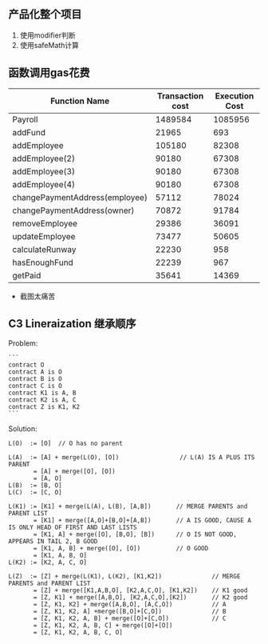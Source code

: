 ## 产品化整个项目
1. 使用modifier判断  
2. 使用safeMath计算  

## 函数调用gas花费

| Function Name | Transaction cost | Execution Cost |
| - | - | - |
| Payroll | 1489584 | 1085956 |
| addFund | 21965 | 693 |
| addEmployee | 105180 | 82308 |
| addEmployee(2) | 90180 | 67308 |
| addEmployee(3) | 90180 | 67308 |
| addEmployee(4) | 90180 | 67308 |
| changePaymentAddress(employee) | 57112 | 78024 |
| changePaymentAddress(owner) | 70872 | 91784 |
| removeEmployee | 29386 | 36091 |
| updateEmployee | 73477| 50605|
| calculateRunway | 22230 | 958 |
| hasEnoughFund | 22239 | 967 |
| getPaid | 35641 | 14369 |

* 截图太痛苦

## C3 Lineraization 继承顺序

Problem:

    ```
    contract O
    contract A is O
    contract B is O
    contract C is O
    contract K1 is A, B
    contract K2 is A, C
    contract Z is K1, K2
    ```

Solution:   

```
L(O)  := [O]  // O has no parent

L(A)  := [A] + merge(L(O), [O])                 // L(A) IS A PLUS ITS PARENT
       = [A] + merge([O], [O])
       = [A, O]
L(B)  := [B, O]
L(C)  := [C, O]

L(K1) := [K1] + merge(L(A), L(B), [A,B])       // MERGE PARENTS and PARENT LIST
       = [K1] + merge([A,O]+[B,O]+[A,B])       // A IS GOOD, CAUSE A IS ONLY HEAD OF FIRST AND LAST LISTS
       = [K1, A] + merge([O], [B,O], [B])      // O IS NOT GOOD, APPEARS IN TAIL 2, B GOOD
       = [K1, A, B] + merge([O], [O])          // O GOOD
       = [K1, A, B, O]
L(K2) := [K2, A, C, O]

L(Z)  := [Z] + merge(L(K1), L(K2), [K1,K2])              // MERGE PARENTS and PARENT LIST
       = [Z] + merge([K1,A,B,O], [K2,A,C,O], [K1,K2])    // K1 good
       = [Z, K1] + merge([A,B,O], [K2,A,C,O],[K2])       // K2 good
       = [Z, K1, K2] + merge([A,B,O], [A,C,O])           // A
       = [Z, K1, K2, A] +merge([B,O]+[C,O])              // B
       = [Z, K1, K2, A, B] + merge([O]+[C,O])            // C
       = [Z, K1, K2, A, B, C] + merge([O]+[O])
       = [Z, K1, K2, A, B, C, O]
```
    


